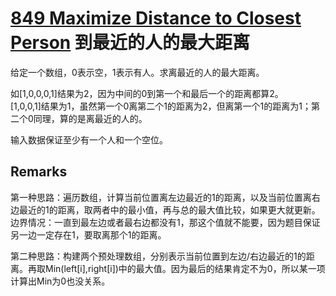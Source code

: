 # [849 Maximize Distance to Closest Person](https://leetcode.com/problems/maximize-distance-to-closest-person/) 到最近的人的最大距离

给定一个数组，0表示空，1表示有人。求离最近的人的最大距离。

如[1,0,0,0,1]结果为2，因为中间的0到第一个和最后一个的距离都算2。\
[1,0,0,1]结果为1，虽然第一个0离第二个1的距离为2，但离第一个1的距离为1；第二个0同理，算的是离最近的人的。

输入数据保证至少有一个人和一个空位。

## Remarks

第一种思路：遍历数组，计算当前位置离左边最近的1的距离，以及当前位置离右边最近的1的距离，取两者中的最小值，再与总的最大值比较，如果更大就更新。边界情况：一直到最左边或者最右边都没有1，那这个值就不能要，因为题目保证另一边一定存在1，要取离那个1的距离。

第二种思路：构建两个预处理数组，分别表示当前位置到左边/右边最近的1的距离。再取Min(left[i],right[i])中的最大值。因为最后的结果肯定不为0，所以某一项计算出Min为0也没关系。
